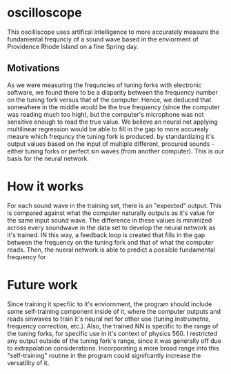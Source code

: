 # oscilloscope
This oscilliscope uses artifical intelligence to more accurately measure the fundamental frequnciy of a sound wave based in the enviorment of Providence Rhode Island on a fine Spring day. 
## Motivations
As we were measuring the frequncies of tuning forks with electronic software, we found there to be a disparity between the frequency number on the tuning fork versus that of the computer. Hence, we deduced that somewhere in the middle would be the true frequency (since the computer was reading much too high), but the computer's microphone was not sensitive enough to read the true value.
We believe an neural net applying multilinear regression would be able to fill in the gap to more accurealy meaure which frequncy the tuning fork is produced. by standardizing it's output values based on the input of multiple different, procured sounds - either tuning forks or perfect sin waves (from another computer). This is our basis for the neural network.

# How it works
For each sound wave in the training set, there is an "expected" output. This is compared against what the computer naturally outputs as it's value for the same input sound wave. The difference in these values is minimized across every soundwave in the data set to develop the neural network as it's trained. IN this way, a feedback loop is created that fills in the gap between the frequency on the tuning fork and that of what the computer reads. 
Then, the nueral network is able to predict a possible fundamental frequency for 

# Future work
Since training it specfiic to it's enviornment, the program should include some self-training component inside of it, where the computer outputs and reads sinwaves to train it's neural net for other use (tuning instrumetns, frequency correction, etc.). Also, the trained NN is specific to the range of the tuning forks, for specific use in it's context of physics 560. I restricted any output outside of the tuning fork's range, since it was generally off due to extrapolation considerations. Incorporating a more broad range into this "self-training" routine in the program could signifcantly increase the versatility of it.
